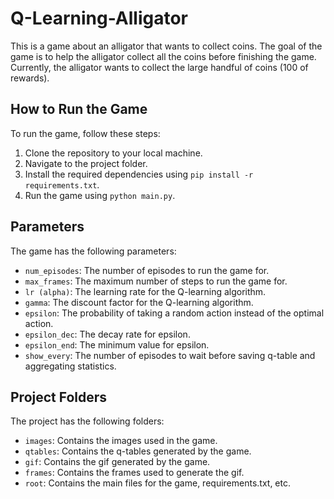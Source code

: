 # Q-Learning-Alligator

This is a game about an alligator that wants to collect coins. The goal of the game is to help the alligator collect all the coins before finishing the game. Currently, the alligator wants to collect the large handful of coins (100 of rewards).

## How to Run the Game

To run the game, follow these steps:

1. Clone the repository to your local machine.
2. Navigate to the project folder.
3. Install the required dependencies using `pip install -r requirements.txt`.
4. Run the game using `python main.py`.

## Parameters

The game has the following parameters:

- `num_episodes`: The number of episodes to run the game for.
- `max_frames`: The maximum number of steps to run the game for.
- `lr (alpha)`: The learning rate for the Q-learning algorithm.
- `gamma`: The discount factor for the Q-learning algorithm.
- `epsilon`: The probability of taking a random action instead of the optimal action.
- `epsilon_dec`: The decay rate for epsilon.
- `epsilon_end`: The minimum value for epsilon.
- `show_every`: The number of episodes to wait before saving q-table and aggregating statistics.

## Project Folders

The project has the following folders:

- `images`: Contains the images used in the game.
- `qtables`: Contains the q-tables generated by the game.
- `gif`: Contains the gif generated by the game.
- `frames`: Contains the frames used to generate the gif.
- `root`: Contains the main files for the game, requirements.txt, etc.
